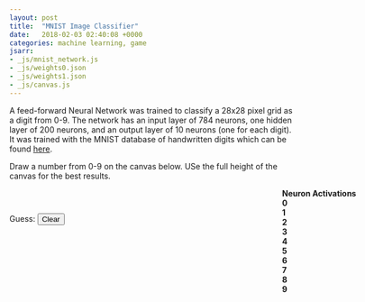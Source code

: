 ```yaml
---
layout: post
title:  "MNIST Image Classifier"
date:   2018-02-03 02:40:08 +0000
categories: machine learning, game
jsarr:
- _js/mnist_network.js
- _js/weights0.json
- _js/weights1.json
- _js/canvas.js
---
```


<html>
<body class = 'post2'>
    	<p>A feed-forward Neural Network was trained to classify a 28x28 pixel grid as a digit from 0-9. The network has an input layer of 784 neurons, one hidden layer of 200 neurons, and an output layer of 10 neurons (one for each digit). It was trained with the MNIST database of handwritten digits which can be found <a href="http://yann.lecun.com/exdb/mnist/" target="_blank">here</a>.</p>
	<p>Draw a number from 0-9 on the canvas below. USe the full height of the canvas for the best results.</p>
	<div style="position: relative; width:900px; float:left;">
		<div style="height:540; display: inline-block; width: 484px; float:inherit; margin-top: 30px; ">
			<canvas id="canvas"></canvas>
			<div id="bottom">
				<p class="guess">Guess: <span id="guess"></span><button id="clearbutton">Clear</button></p>
			</div>
		</div>
		<div id="elements">
			<div class="bar" style="margin-top: 0px"><b>Neuron Activations</b></div>
			<div class="bar"><b>0 </b><div class="meter"><span style="width: 25%" class="0"></span></div></div>
			<div class="bar"><b>1 </b><div class="meter"><span style="width: 25%" class="1"></span></div></div>
			<div class="bar"><b>2 </b><div class="meter"><span style="width: 25%" class="2"></span></div></div>
			<div class="bar"><b>3 </b><div class="meter"><span style="width: 25%" class="3"></span></div></div>
			<div class="bar"><b>4 </b><div class="meter"><span style="width: 25%" class="4"></span></div></div>
			<div class="bar"><b>5 </b><div class="meter"><span style="width: 25%" class="5"></span></div></div>
			<div class="bar"><b>6 </b><div class="meter"><span style="width: 25%" class="6"></span></div></div>
			<div class="bar"><b>7 </b><div class="meter"><span style="width: 25%" class="7"></span></div></div>
			<div class="bar"><b>8 </b><div class="meter"><span style="width: 25%" class="8"></span></div></div>
			<div class="bar"><b>9 </b><div class="meter"><span style="width: 25%" class="9"></span></div></div>
		</div>
	</div>
</body>
</html>

